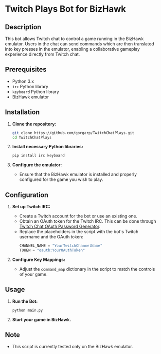 # Twitch Plays Bot for BizHawk

## Description
This bot allows Twitch chat to control a game running in the BizHawk emulator. Users in the chat can send commands which are then translated into key presses in the emulator, enabling a collaborative gameplay experience directly from Twitch chat.

## Prerequisites
- Python 3.x
- `irc` Python library
- `keyboard` Python library
- BizHawk emulator

## Installation

1. **Clone the repository:**
   ```bash
   git clone https://github.com/gorgarp/TwitchChatPlays.git
   cd TwitchChatPlays
   ```

2. **Install necessary Python libraries:**
   ```bash
   pip install irc keyboard
   ```

3. **Configure the emulator:**
   - Ensure that the BizHawk emulator is installed and properly configured for the game you wish to play.

## Configuration

1. **Set up Twitch IRC:**
   - Create a Twitch account for the bot or use an existing one.
   - Obtain an OAuth token for the Twitch IRC. This can be done through [Twitch Chat OAuth Password Generator](https://twitchapps.com/tmi/).
   - Replace the placeholders in the script with the bot's Twitch username and the OAuth token:
     ```python
     CHANNEL_NAME = "YourTwitchChannelName"
     TOKEN = "oauth:YourOAuthToken"
     ```

2. **Configure Key Mappings:**
   - Adjust the `command_map` dictionary in the script to match the controls of your game.

## Usage

1. **Run the Bot:**
   ```bash
   python main.py
   ```

2. **Start your game in BizHawk.**

## Note
- This script is currently tested only on the BizHawk emulator.
